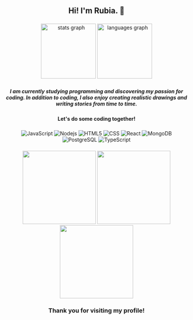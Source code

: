 <h2 align="center">Hi! I'm Rubia. 👋</h2>
  
###

<div align="center">
  <img src="https://github-readme-stats.vercel.app/api?hide_title=false&hide_rank=false&show_icons=true&include_all_commits=true&count_private=true&disable_animations=false&theme=dracula&locale=en&hide_border=false&username=RubsRafa" height="150" alt="stats graph"  />
  <img src="https://github-readme-stats.vercel.app/api/top-langs?locale=en&hide_title=false&layout=compact&card_width=320&langs_count=5&theme=dracula&hide_border=false&username=RubsRafa" height="150" alt="languages graph"  />
</div>

  ###
  <div align="center">
    <h5>I am currently studying programming and discovering my passion for coding. In addition to coding, I also enjoy creating realistic drawings and writing stories from time to time. </h5>
    <h4>Let's do some coding together!<h4>
</div>
  
###

<div align="center">  
  <img alt="JavaScript" src="https://img.shields.io/badge/-JavaScript-45b8d8?style=flat-square&logo=JavaScript&logoColor=white" />
  <img alt="Nodejs" src="https://img.shields.io/badge/-Nodejs-43853d?style=flat-square&logo=Node.js&logoColor=white" />
  <img alt="HTML5" src="https://img.shields.io/badge/-html5-45b8d8?style=flat-square&logo=html5&logoColor=white" />
  <img alt="CSS" src="https://img.shields.io/badge/-css3-45b8d8?style=flat-square&logo=css3&logoColor=white" />
  <img alt="React" src="https://img.shields.io/badge/-React-45b8d8?style=flat-square&logo=react&logoColor=white" />
  <img alt="MongoDB" src="https://img.shields.io/badge/-MongoDB-13aa52?style=flat-square&logo=mongodb&logoColor=white" />
  <img alt="PostgreSQL" src="https://img.shields.io/badge/-PostgreSQL-45b8d8?style=flat-square&logo=PostgreSQL&logoColor=white" />
  <img alt="TypeScript" src="https://img.shields.io/badge/-TypeScript-45b8d8?style=flat-square&logo=TypeScript&logoColor=white" />
</div>

###

<div align="center">
  <img height="200" src="https://media.tenor.com/BEOxvLPpuzsAAAAd/cachorro-sonso.gif" />
  <img height="200" src="https://media.tenor.com/LGHg3qvEKJgAAAAd/funny-animals-animals.gif"  />
  <img height="200" src="https://media.tenor.com/1O-ZWP4-g28AAAAM/lost-confused.gif" />
</div>

###
<div align="center">
      <h3>Thank you for visiting my profile! </h3>
      </div> 
  
<br clear="both">

###
